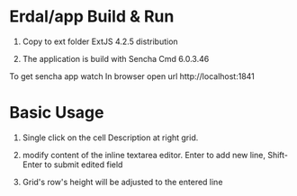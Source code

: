 # Erdal/app Build & Run

1. Copy to ext folder ExtJS 4.2.5 distribution

2. The application is build with Sencha Cmd 6.0.3.46

To get 
sencha app watch
In browser open url http://localhost:1841


# Basic Usage

1. Single click on the cell Description at right grid.

2. modify content of the inline textarea editor. Enter to add new line, Shift-Enter to submit edited field

3. Grid's row's height will be adjusted to the entered line